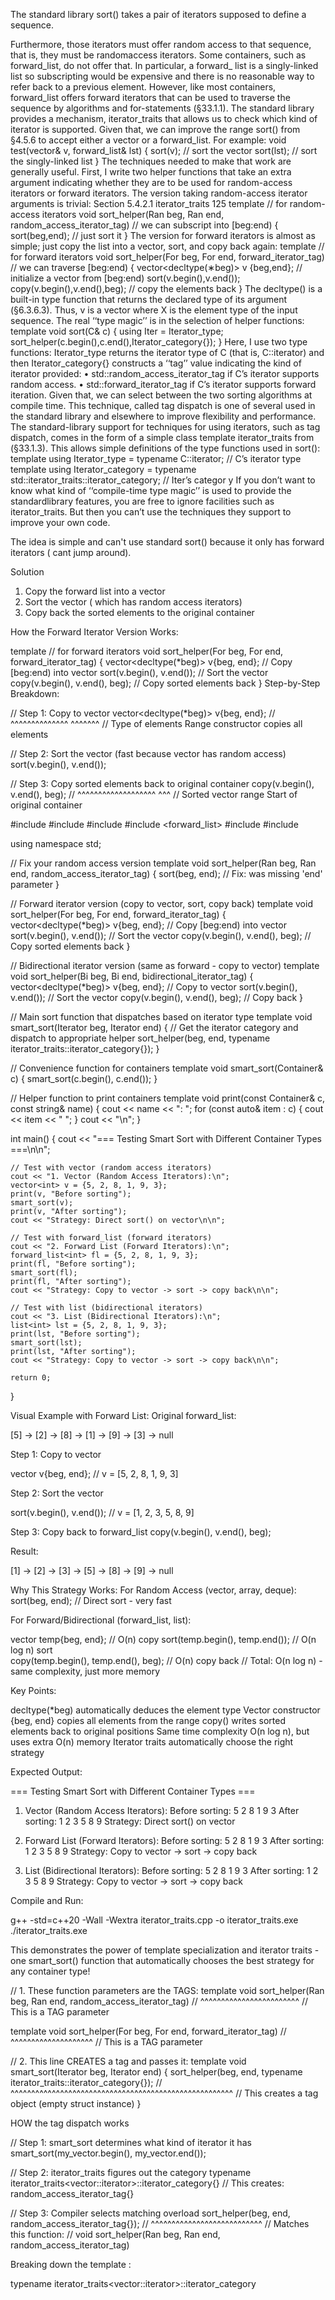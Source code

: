 The standard library sort() takes a pair of iterators supposed to define a sequence.

Furthermore,
those iterators must offer random access to that sequence, that is, they must be randomaccess
iterators. Some containers, such as forward_list, do not offer that. In particular, a forward_
list is a singly-linked list so subscripting would be expensive and there is no reasonable way
to refer back to a previous element. However, like most containers, forward_list offers forward iterators
that can be used to traverse the sequence by algorithms and for-statements (§33.1.1).
The standard library provides a mechanism, iterator_traits that allows us to check which kind of
iterator is supported. Given that, we can improve the range sort() from §4.5.6 to accept either a
vector or a forward_list. For example:
void test(vector<string>& v, forward_list<int>& lst)
{
sort(v); // sort the vector
sort(lst); // sort the singly-linked list
}
The techniques needed to make that work are generally useful.
First, I write two helper functions that take an extra argument indicating whether they are to be
used for random-access iterators or forward iterators. The version taking random-access iterator
arguments is trivial:
Section 5.4.2.1 iterator_traits 125
template<typename Ran> // for random-access iterators
void sort_helper(Ran beg, Ran end, random_access_iterator_tag) // we can subscript into [beg:end)
{
sort(beg,end); // just sort it
}
The version for forward iterators is almost as simple; just copy the list into a vector, sort, and copy
back again:
template<typename For> // for forward iterators
void sort_helper(For beg, For end, forward_iterator_tag) // we can traverse [beg:end)
{
vector<decltype(∗beg)> v {beg,end}; // initialize a vector from [beg:end)
sort(v.begin(),v.end());
copy(v.begin(),v.end(),beg); // copy the elements back
}
The decltype() is a built-in type function that returns the declared type of its argument (§6.3.6.3).
Thus, v is a vector<X> where X is the element type of the input sequence.
The real ‘‘type magic’’ is in the selection of helper functions:
template<typname C>
void sort(C& c)
{
using Iter = Iterator_type<C>;
sort_helper(c.begin(),c.end(),Iterator_category<Iter>{});
}
Here, I use two type functions: Iterator_type<C> returns the iterator type of C (that is, C::iterator) and
then Iterator_category<Iter>{} constructs a ‘‘tag’’ value indicating the kind of iterator provided:
• std::random_access_iterator_tag if C’s iterator supports random access.
• std::forward_iterator_tag if C’s iterator supports forward iteration.
Given that, we can select between the two sorting algorithms at compile time. This technique,
called tag dispatch is one of several used in the standard library and elsewhere to improve flexibility
and performance.
The standard-library support for techniques for using iterators, such as tag dispatch, comes in
the form of a simple class template iterator_traits from <iterator> (§33.1.3). This allows simple definitions
of the type functions used in sort():
template<typename C>
using Iterator_type = typename C::iterator; // C’s iterator type
template<typename Iter>
using Iterator_category = typename std::iterator_traits<Iter>::iterator_category; // Iter’s categor y
If you don’t want to know what kind of ‘‘compile-time type magic’’ is used to provide the standardlibrary
features, you are free to ignore facilities such as iterator_traits. But then you can’t use the
techniques they support to improve your own code.

The idea is simple and can't use standard sort() because it only has forward iterators ( cant jump around).

Solution 
1. Copy the forward list into a vector 
2. Sort the vector ( which has random access  iterators)
3. Copy back the sorted elements to the original container

How the Forward Iterator Version Works:

template<typename For> // for forward iterators
void sort_helper(For beg, For end, forward_iterator_tag)
{
    vector<decltype(*beg)> v{beg, end}; // Copy [beg:end) into vector
    sort(v.begin(), v.end());           // Sort the vector
    copy(v.begin(), v.end(), beg);      // Copy sorted elements back
}
Step-by-Step Breakdown:

// Step 1: Copy to vector
vector<decltype(*beg)> v{beg, end};
//      ^^^^^^^^^^^^^^     ^^^^^^^
//      Type of elements   Range constructor copies all elements

// Step 2: Sort the vector (fast because vector has random access)
sort(v.begin(), v.end());

// Step 3: Copy sorted elements back to original container
copy(v.begin(), v.end(), beg);
//   ^^^^^^^^^^^^^^^^^^^  ^^^
//   Sorted vector range  Start of original container


#include <iostream>
#include <algorithm>
#include <vector>
#include <forward_list>
#include <list>
#include <iterator>

using namespace std;

// Fix your random access version
template <typename Ran>
void sort_helper(Ran beg, Ran end, random_access_iterator_tag)
{
    sort(beg, end);  // Fix: was missing 'end' parameter
}

// Forward iterator version (copy to vector, sort, copy back)
template<typename For>
void sort_helper(For beg, For end, forward_iterator_tag)
{
    vector<decltype(*beg)> v{beg, end}; // Copy [beg:end) into vector
    sort(v.begin(), v.end());           // Sort the vector
    copy(v.begin(), v.end(), beg);      // Copy sorted elements back
}

// Bidirectional iterator version (same as forward - copy to vector)
template<typename Bi>
void sort_helper(Bi beg, Bi end, bidirectional_iterator_tag)
{
    vector<decltype(*beg)> v{beg, end}; // Copy to vector
    sort(v.begin(), v.end());           // Sort the vector
    copy(v.begin(), v.end(), beg);      // Copy back
}

// Main sort function that dispatches based on iterator type
template<typename Iterator>
void smart_sort(Iterator beg, Iterator end)
{
    // Get the iterator category and dispatch to appropriate helper
    sort_helper(beg, end, typename iterator_traits<Iterator>::iterator_category{});
}

// Convenience function for containers
template<typename Container>
void smart_sort(Container& c)
{
    smart_sort(c.begin(), c.end());
}

// Helper function to print containers
template<typename Container>
void print(const Container& c, const string& name)
{
    cout << name << ": ";
    for (const auto& item : c) {
        cout << item << " ";
    }
    cout << "\n";
}

int main()
{
    cout << "=== Testing Smart Sort with Different Container Types ===\n\n";

    // Test with vector (random access iterators)
    cout << "1. Vector (Random Access Iterators):\n";
    vector<int> v = {5, 2, 8, 1, 9, 3};
    print(v, "Before sorting");
    smart_sort(v);
    print(v, "After sorting");
    cout << "Strategy: Direct sort() on vector\n\n";

    // Test with forward_list (forward iterators)
    cout << "2. Forward List (Forward Iterators):\n";
    forward_list<int> fl = {5, 2, 8, 1, 9, 3};
    print(fl, "Before sorting");
    smart_sort(fl);
    print(fl, "After sorting");
    cout << "Strategy: Copy to vector -> sort -> copy back\n\n";

    // Test with list (bidirectional iterators)
    cout << "3. List (Bidirectional Iterators):\n";
    list<int> lst = {5, 2, 8, 1, 9, 3};
    print(lst, "Before sorting");
    smart_sort(lst);
    print(lst, "After sorting");
    cout << "Strategy: Copy to vector -> sort -> copy back\n\n";

    return 0;
}

Visual Example with Forward List:
Original forward_list:

[5] -> [2] -> [8] -> [1] -> [9] -> [3] -> null


Step 1: Copy to vector

vector<int> v{beg, end};  // v = [5, 2, 8, 1, 9, 3]

Step 2: Sort the vector

sort(v.begin(), v.end());  // v = [1, 2, 3, 5, 8, 9]

Step 3: Copy back to forward_list
copy(v.begin(), v.end(), beg);

Result:

[1] -> [2] -> [3] -> [5] -> [8] -> [9] -> null

Why This Strategy Works:
For Random Access (vector, array, deque):
sort(beg, end);  // Direct sort - very fast

For Forward/Bidirectional (forward_list, list):

vector<T> temp{beg, end};    // O(n) copy
sort(temp.begin(), temp.end()); // O(n log n) sort  
copy(temp.begin(), temp.end(), beg); // O(n) copy back
// Total: O(n log n) - same complexity, just more memory


Key Points:

decltype(*beg) automatically deduces the element type
Vector constructor {beg, end} copies all elements from the range
copy() writes sorted elements back to original positions
Same time complexity O(n log n), but uses extra O(n) memory
Iterator traits automatically choose the right strategy

Expected Output:

=== Testing Smart Sort with Different Container Types ===

1. Vector (Random Access Iterators):
Before sorting: 5 2 8 1 9 3 
After sorting: 1 2 3 5 8 9 
Strategy: Direct sort() on vector

2. Forward List (Forward Iterators):
Before sorting: 5 2 8 1 9 3 
After sorting: 1 2 3 5 8 9 
Strategy: Copy to vector -> sort -> copy back

3. List (Bidirectional Iterators):
Before sorting: 5 2 8 1 9 3 
After sorting: 1 2 3 5 8 9 
Strategy: Copy to vector -> sort -> copy back

Compile and Run:

g++ -std=c++20 -Wall -Wextra iterator_traits.cpp -o iterator_traits.exe
./iterator_traits.exe


This demonstrates the power of template specialization and iterator traits - one smart_sort() function that automatically chooses the best strategy for any container type!


// 1. These function parameters are the TAGS:
template <typename Ran>
void sort_helper(Ran beg, Ran end, random_access_iterator_tag)
//                                  ^^^^^^^^^^^^^^^^^^^^^^^^
//                                  This is a TAG parameter

template<typename For>
void sort_helper(For beg, For end, forward_iterator_tag)
//                                  ^^^^^^^^^^^^^^^^^^^^
//                                  This is a TAG parameter

// 2. This line CREATES a tag and passes it:
template<typename Iterator>
void smart_sort(Iterator beg, Iterator end)
{
    sort_helper(beg, end, typename iterator_traits<Iterator>::iterator_category{});
    //                    ^^^^^^^^^^^^^^^^^^^^^^^^^^^^^^^^^^^^^^^^^^^^^^^^^^^^^^
    //                    This creates a tag object (empty struct instance)
}



HOW the tag dispatch works

// Step 1: smart_sort determines what kind of iterator it has
smart_sort(my_vector.begin(), my_vector.end());

// Step 2: iterator_traits figures out the category
typename iterator_traits<vector<int>::iterator>::iterator_category{}
// This creates: random_access_iterator_tag{}

// Step 3: Compiler selects matching overload
sort_helper(beg, end, random_access_iterator_tag{});
//                    ^^^^^^^^^^^^^^^^^^^^^^^^^^^
//                    Matches this function:
//                    void sort_helper(Ran beg, Ran end, random_access_iterator_tag)


Breaking down the template :

typename iterator_traits<vector<int>::iterator>::iterator_category


